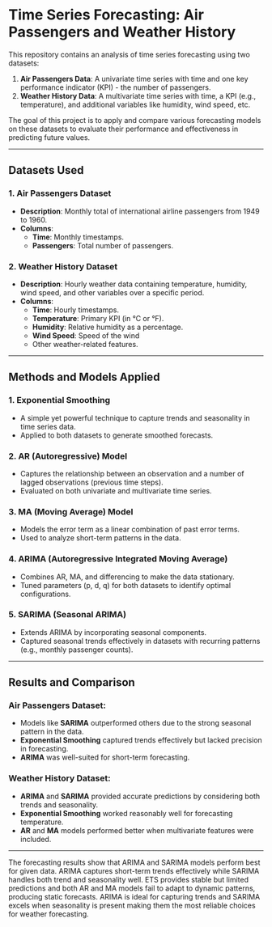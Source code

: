 # Time Series Forecasting: Air Passengers and Weather History

This repository contains an analysis of time series forecasting using two datasets:
1. **Air Passengers Data**: A univariate time series with time and one key performance indicator (KPI) - the number of passengers.
2. **Weather History Data**: A multivariate time series with time, a KPI (e.g., temperature), and additional variables like humidity, wind speed, etc.

The goal of this project is to apply and compare various forecasting models on these datasets to evaluate their performance and effectiveness in predicting future values.

---

## Datasets Used

### 1. Air Passengers Dataset
- **Description**: Monthly total of international airline passengers from 1949 to 1960.
- **Columns**:
  - **Time**: Monthly timestamps.
  - **Passengers**: Total number of passengers.

### 2. Weather History Dataset
- **Description**: Hourly weather data containing temperature, humidity, wind speed, and other variables over a specific period.
- **Columns**:
  - **Time**: Hourly timestamps.
  - **Temperature**: Primary KPI (in °C or °F).
  - **Humidity**: Relative humidity as a percentage.
  - **Wind Speed**: Speed of the wind 
  - Other weather-related features.

---

## Methods and Models Applied

### 1. Exponential Smoothing
- A simple yet powerful technique to capture trends and seasonality in time series data.
- Applied to both datasets to generate smoothed forecasts.

### 2. AR (Autoregressive) Model
- Captures the relationship between an observation and a number of lagged observations (previous time steps).
- Evaluated on both univariate and multivariate time series.

### 3. MA (Moving Average) Model
- Models the error term as a linear combination of past error terms.
- Used to analyze short-term patterns in the data.

### 4. ARIMA (Autoregressive Integrated Moving Average)
- Combines AR, MA, and differencing to make the data stationary.
- Tuned parameters (p, d, q) for both datasets to identify optimal configurations.

### 5. SARIMA (Seasonal ARIMA)
- Extends ARIMA by incorporating seasonal components.
- Captured seasonal trends effectively in datasets with recurring patterns (e.g., monthly passenger counts).

---

## Results and Comparison

### Air Passengers Dataset:
- Models like **SARIMA** outperformed others due to the strong seasonal pattern in the data.
- **Exponential Smoothing** captured trends effectively but lacked precision in forecasting.
- **ARIMA** was well-suited for short-term forecasting.

### Weather History Dataset:
- **ARIMA** and **SARIMA** provided accurate predictions by considering both trends and seasonality.
- **Exponential Smoothing** worked reasonably well for forecasting temperature.
- **AR** and **MA** models performed better when multivariate features were included.

---

   The forecasting results show that ARIMA and SARIMA models perform best for given data. ARIMA captures short-term trends effectively while SARIMA handles both trend and seasonality well. ETS provides stable but limited predictions and both AR and MA models fail to adapt to dynamic patterns, producing static forecasts. 
ARIMA is ideal for capturing trends and SARIMA excels when seasonality is present making them the most reliable choices for weather forecasting.
